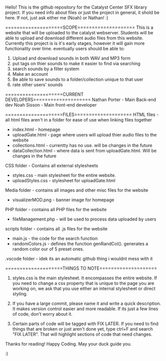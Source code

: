 

Hello! This is the github repository for the Catalyst Center SFX library project.
If you need info about files or just the project in general, it shold be here.
If not, just ask either me (Noah) or Nathan! :)

====================SCOPE====================
This is a website that will be uploaded to the catalyst webserver.
Students will be able to upload and download different audio files from this website.
Currently this project is is it's early stages, however it will gain more functionality over time. eventually users should be able to:

1) Upload and download sounds in both WAV and MP3 form
2) put tags on thier sounds to make it easier to find via searching
3) search sounds by a filter system
4) Make an account
5) Be able to save sounds to a folder/collection unique to that user
6) rate other users' sounds

====================CURRENT DEVELOPERS====================
Nathan Porter - Main Back-end dev 
Noah Sisson - Main front-end developer

====================FILES====================
HTML files - all html files aren't in a folder for ease of use when linking files together
* index.html - homepage
* uploadGate.html - page where users will upload thier audio files to the website
* collections.html - currentty has no use. will be changes in the future
* dataCollection.html - where data is sent from uploadGate.html. Will be changes in the future

CSS folder - Contains all external stylesheets
* styles.css - main stylesheet for the entire website.
* uploadStyles.css - stylesheet for uploadGate.html

Media folder - contains all images and other misc files for the website
* visualizerMOD.png - banner image for homepage

PHP folder - contains all PHP files for the website
* fileManagement.php - will be used to process data uploaded by users

scripts folder - contains all .js files for the website
* main.js - the code for the search function
* randomColors.js - defines the function genRandCol(). generates a random color our of 5 preset ones.

.vscode folder - idek its an automatic github thing i wouldnt mess with it

====================THINGS TO NOTE====================
1) styles.css is the main stylesheet. It encompasses the entire website. If you need to change a css property that is unique to the page you are working on, we ask that you use either an internal stylesheet or direct styling.

2) If you have a large commit, please name it and write a quick description. It makes version control easier and more readable. If its just a few lines of code, don't worry about it.

3) Certain parts of code will be tagged with FIX LATER. If you need to find things that are broken or just aren't done yet, type ctrl+F and search "FIX LATER". That will highlight sections of code that need changes.

Thanks for reading! Happy Coding. May your duck guide you.
 
:)